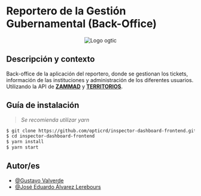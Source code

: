# Reportero de la Gestión Gubernamental (Back-Office)

<p align="center"><img alt="Logo ogtic" src="https://avatars.githubusercontent.com/u/77884039?s=200&v=4"/></p> 

## Descripción y contexto

Back-office de la aplicación del reportero, donde se gestionan los tickets, información de las instituciones y administración de los diferentes usuarios. Utilizando la API de **[ZAMMAD](https://zammad.rgg.digital.gob.do/#login)** y **[TERRITORIOS](https://api.digital.gob.do/v1/territories/api/)**.

## Guía de instalación

> *Se recomienda utilizar yarn*

```bash
$ git clone https://github.com/opticrd/inspector-dashboard-frontend.git
$ cd inspector-dashboard-frontend
$ yarn install
$ yarn start
```

## Autor/es

- [@Gustavo Valverde](https://github.com/gustavovalverde)
- [@José Eduardo Álvarez Lerebours](https://github.com/je1999)
